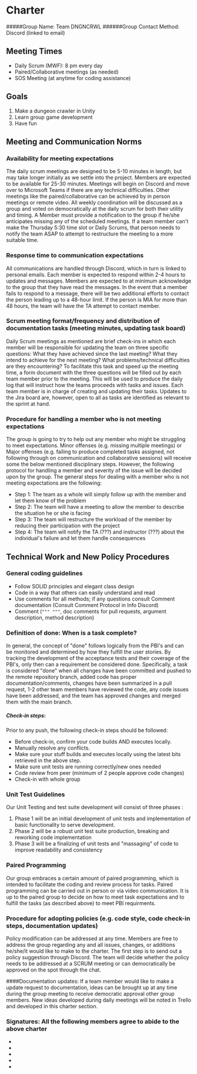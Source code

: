 # Charter

#####Group Name:  Team DNGNCRWL
######Group Contact Method: Discord (linked to email)

## Meeting Times

- Daily Scrum (MWF): 8 pm every day
- Paired/Collaborative meetings (as needed)
- SOS Meeting (at anytime for coding assistance)

## Goals
1. Make a dungeon crawler in Unity
2. Learn group game development
3. Have fun

## Meeting and Communication Norms

### Availability for meeting expectations

The daily scrum meetings are designed to be 5-10 minutes in length, but may take longer initially as we settle into the project. Members are expected to be available for 25-30 minutes. Meetings will begin on Discord and move over to Microsoft Teams if there are any technical difficulties. Other meetings like the paired/collaborative can be achieved by in person meetings or remote video. All weekly coordination will be discussed as a group and voted on democratically at the daily scrum for both their utility and timing. A Member must provide a notification to the group if he/she anticipates missing any of the scheduled meetings. If a team member can't make the Thursday 5:30 time slot or Daily Scrums, that person needs to notify the team ASAP to attempt to restructure the meeting to a more suitable time.

### Response time to communication expectations

All communications are handled through Discord, which in turn is linked to personal emails. Each member is expected to respond within 2-4 hours to updates and messages. Members are expected to at minimum acknowledge to the group that they have read the messages.  In the event that a member fails to respond to a message, there will be two additional efforts to contact the person leading up to a 48-hour limit. If the person is MIA for more than 48 hours, the team  will have the TA attempt to contact member.

### Scrum meeting format/frequency and distribution of documentation tasks (meeting minutes, updating task board)

Daily Scrum meetings as mentioned are brief check-ins in which each member will be responsible for updating the team on three specific questions: What they have achieved since the last meeting? What they intend to achieve for the next meeting? What problems/technical difficulties are they encountering? To facilitate this task and speed up the meeting time, a form document with the three questions will be filled out by each team member prior to the meeting. This will be used to produce the daily log that will instruct how the teams proceeds with tasks and issues. Each team member is in charge of creating and updating their tasks. Updates to the Jira board are, however, open to all as tasks are identified as relevant to the sprint at hand.

### Procedure for handling a member who is not meeting expectations

The group is going to try to help out any member who might be struggling to meet expectations. Minor offenses (e.g. missing multiple meetings) or Major offenses (e.g. failing to produce completed tasks assigned, not following through on communication and collaborative sessions) will receive some the below mentioned disciplinary steps. However, the following protocol for handling a member and severity of the issue will be decided upon by the group. The general steps for dealing with a member who is not meeting expectations are the following:

- Step 1: The team as a whole will simply follow up with the member and let them know of the problem
- Step 2: The team will have a meeting to allow the member to describe the situation he or she is facing
- Step 3: The team will restructure the workload of the member by reducing their participation with the project
- Step 4: The team will notify the TA (???) and instructor (???) about the individual's failure and let them handle consequences



## Technical Work and New Policy Procedures

### General coding guidelines

- Follow SOLID principles and elegant class design
- Code in a way that others can easily understand and read
- Use comments for all methods; if any questions consult Comment documentation (Consult Comment Protocol in Info Discord)
- Comment (`""" """`, doc comments for pull requests, argument description, method description)

### Definition of done: When is a task complete?

In general, the concept of "done" follows logically from the PBI's and can be monitored and determined by how they fulfill the user stories. By tracking the development of the acceptance tests and their coverage of the PBI's, only then can a requirement be considered done. Specifically, a task is considered "done" when all changes have been committed and pushed to the remote repository branch, added code has proper documentation/comments, changes have been summarized in a pull request, 1-2 other team members have reviewed the code, any code issues have been addressed, and the team has approved changes and merged them with the main branch.

##### Check-in steps:

Prior to any push, the following check-in steps should be followed:

- Before check-in, confirm your code builds AND executes locally.
- Manually resolve any conflicts.
- Make sure your stuff builds and executes locally using the latest bits retrieved in the above step.
- Make sure unit tests are running correctly/new ones needed
- Code review from peer (minimum of 2 people approve code changes)
- Check-in with whole group

### Unit Test Guidelines

Our Unit Testing and test suite development will consist of three phases : 
  1. Phase 1 will be an initial development of unit tests and implementation of basic functionality to serve development. 
  2. Phase 2 will be a robust unit test suite production, breaking and reworking code implementation 
  3. Phase 3 will be a finalizing of unit tests and "massaging" of code to improve readability and consistency 

### Paired Programming

Our group embraces a certain amount of paired programming, which is intended to facilitate the coding and review process for tasks. Paired programming can be carried out in person or via video communication. It is up to the paired group to decide on how to meet task expectations and to fulfill the tasks (as described above) to meet PBI requirments.


### Procedure for adopting policies (e.g. code style, code check-in steps, documentation updates)

Policy modification can be addressed at any time. Members are free to address the group regarding any and all issues, changes, or additions he/she/it would like to make to the charter. The first step is to send out a policy suggestion through Discord. The team will decide whether the policy needs to be addressed at a SCRUM meeting or can democratically be approved on the spot through the chat. 

####Documentation updates: 
If a team member would like to make a update request to documentation, ideas can be brought up at any time during the group meeting to receive democratic approval other group members. New ideas developed during daily meetings will be noted in Trello and developed in this charter section. 


### Signatures: All the following members agree to abide to the above charter

-
-
-
-
-
